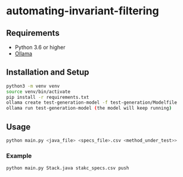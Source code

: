 # automating-invariant-filtering

## Requirements
- Python 3.6 or higher
- [Ollama](https://ollama.com/)

## Installation and Setup
```bash
python3 -m venv venv
source venv/bin/activate
pip install -r requirements.txt
ollama create test-generation-model -f test-generation/Modelfile
ollama run test-generation-model (the model will keep running)
```

## Usage
```bash
python main.py <java_file> <specs_file>.csv <method_under_test>>  
```
### Example
```bash
python main.py Stack.java stakc_specs.csv push
```